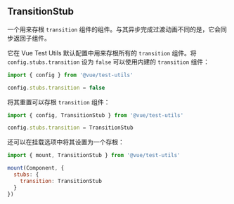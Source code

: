 ## TransitionStub

一个用来存根 `transition` 组件的组件。与其异步完成过渡动画不同的是，它会同步返回子组件。

它在 Vue Test Utils 默认配置中用来存根所有的 `transition` 组件。将 `config.stubs.transition` 设为 `false` 可以使用内建的 `transition` 组件：

```js
import { config } from '@vue/test-utils'

config.stubs.transition = false
```

将其重置可以存根 `transition` 组件：

```js
import { config, TransitionStub } from '@vue/test-utils'

config.stubs.transition = TransitionStub
```

还可以在挂载选项中将其设置为一个存根：

```js
import { mount, TransitionStub } from '@vue/test-utils'

mount(Component, {
  stubs: {
    transition: TransitionStub
  }
})
```
